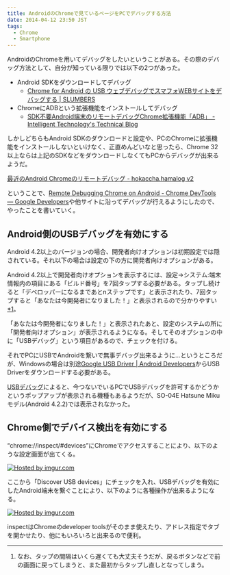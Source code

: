 ```yaml
---
title: AndroidのChromeで見ているページをPCでデバッグする方法
date: 2014-04-12 23:50 JST
tags:
  - Chrome
  - Smartphone
---
```


AndroidのChromeを用いてデバッグをしたいということがある。その際のデバッグ方法として、自分が知っている限りでは以下の2つがあった。

- Android SDKをダウンロードしてデバッグ
  - [Chrome for Android の USB ウェブデバッグでスマフォWEBサイトをデバッグする | SLUMBERS](http://slumbers99.blogspot.jp/2013/01/chrome-for-android-usb-web.html)
- ChromeにADBという拡張機能をインストールしてデバッグ
  - [SDK不要Android端末のリモートデバッグChrome拡張機能「ADB」 - Intelligent Technology's Technical Blog](http://iti.hatenablog.jp/entry/2013/11/05/182133)

しかしどちらもAndroid SDKのダウンロードと設定や、PCのChromeに拡張機能をインストールしないといけなく、正直めんどいなと思ったら、Chrome 32以上ならは上記のSDKなどをダウンロードしなくてもPCからデバッグが出来るようだ。

[最近のAndroid Chromeのリモートデバッグ - hokaccha.hamalog v2](http://d.hatena.ne.jp/hokaccha/20140109/1389254171)

ということで、[Remote Debugging Chrome on Android - Chrome DevTools — Google Developers](https://developers.google.com/chrome-developer-tools/docs/remote-debugging?hl=ja)や他サイトに沿ってデバッグが行えるようにしたので、やったことを書いていく。

## Android側のUSBデバッグを有効にする

Android 4.2以上のバージョンの場合、開発者向けオプションは初期設定では隠されている。それ以下の場合は設定の下の方に開発者向けオプションがある。

Android 4.2以上で開発者向けオプションを表示するには、設定->システム:端末情報内の項目にある「ビルド番号」を7回タップする必要がある。タップし続けると「デベロッパーになるまであとnステップです」と表示されたり、7回タップすると「あなたは今開発者になりました！」と表示されるので分かりやすい<a href="#note1">*1</a>。

「あなたは今開発者になりました！」と表示されたあと、設定のシステムの所に「開発者向けオプション」が表示されるようになる。そしてそのオプションの中に「USBデバッグ」という項目があるので、チェックを付ける。

それでPCにUSBでAndroidを繋いで無事デバッグ出来るように…というところだが、Windowsの場合は別途[Google USB Driver | Android Developers](http://developer.android.com/sdk/win-usb.html)からUSB Driverをダウンロードする必要がある。

[USBデバッグ](http://android.akjava.com/html5/usbdebug.html)によると、今つないでいるPCでUSBデバッグを許可するかどうかというポップアップが表示される機種もあるようだが、SO-04E Hatsune Mikuモデル(Android 4.2.2)では表示されなかった。

## Chrome側でデバイス検出を有効にする

<q>chrome://inspect/#devices</q>にChromeでアクセスすることにより、以下のような設定画面が出てくる。

<a href="http://imgur.com/RDDvfz2"><img src="http://i.imgur.com/RDDvfz2.png" title="Hosted by imgur.com" /></a>

ここから「Discover USB devices」にチェックを入れ、USBデバッグを有効にしたAndroid端末を繋ぐことにより、以下のように各種操作が出来るようになる。

<a href="http://imgur.com/45dBUuE"><img src="http://i.imgur.com/45dBUuE.png" title="Hosted by imgur.com" /></a>

inspectはChromeのdeveloper toolsがそのまま使えたり、アドレス指定でタブを開かせたり、他にもいろいろと出来るので便利。

---

1. <span id="note1">なお、タップの間隔はいくら遅くても大丈夫そうだが、戻るボタンなどで前の画面に戻ってしまうと、また最初からタップし直しとなってしまう。</span>
